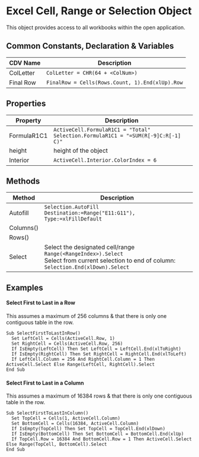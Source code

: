 # Excel Cell, Range or Selection Object

This object provides access to all workbooks within the open application. 

## Common Constants, Declaration & Variables
| CDV Name | Description | 
| --- | --- |
| ColLetter | `ColLetter = CHR(64 + <ColNum>)` |
| Final Row | `FinalRow = Cells(Rows.Count, 1).End(xlUp).Row` |

## Properties
| Property | Description |
| ---- | ---- | 
| FormulaR1C1 | `ActiveCell.FormulaR1C1 = "Total"` <br> `Selection.FormulaR1C1 = "=SUM(R[-9]C:R[-1] C)"` | 
| height | height of the object | 
| Interior | `ActiveCell.Interior.ColorIndex = 6` |

## Methods
| Method | Description |
| ---- | ---- |
| Autofill | `Selection.AutoFill Destination:=Range("E11:G11"), Type:=xlFillDefault` |
| Columns() | |
| Rows() | | 
| Select | Select the designated cell/range <br> `Range(<RangeIndex>).Select` <BR> Select from current selection to end of column: <br> `Selection.End(xlDown).Select` |

## Examples

#### Select First to Last in a Row  
This assumes a maximum of 256 columns & that there is only one contiguous table in the row.  
```vba
Sub SelectFirstToLastInRow()
  Set LeftCell = Cells(ActiveCell.Row, 1)
  Set RightCell = Cells(ActiveCell.Row, 256)
  If IsEmpty(LeftCell) Then Set LeftCell = LeftCell.End(xlToRight)
  If IsEmpty(RightCell) Then Set RightCell = RightCell.End(xlToLeft)
  If LeftCell.Column = 256 And RightCell.Column = 1 Then ActiveCell.Select Else Range(LeftCell, RightCell).Select
End Sub
```

#### Select First to Last in a Column  
This assumes a maximum of 16384 rows & that there is only one contiguous table in the row.  
```vba
Sub SelectFirstToLastInColumn()
  Set TopCell = Cells(1, ActiveCell.Column)
  Set BottomCell = Cells(16384, ActiveCell.Column)
  If IsEmpty(TopCell) Then Set TopCell = TopCell.End(xlDown)
  If IsEmpty(BottomCell) Then Set BottomCell = BottomCell.End(xlUp)
  If TopCell.Row = 16384 And BottomCell.Row = 1 Then ActiveCell.Select Else Range(TopCell, BottomCell).Select
End Sub
```

